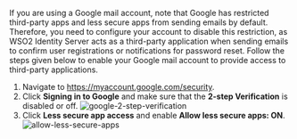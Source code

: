 If you are using a Google mail account, note that Google has restricted third-party apps and less secure apps from sending emails by default. Therefore, you need to configure your account to disable this restriction, as WSO2 Identity Server acts as a third-party application when sending emails to confirm user registrations or notifications for password reset. Follow the steps given below to enable your Google mail account to provide access to third-party applications.
1.  Navigate to <https://myaccount.google.com/security>.
2.  Click **Signing in to Google** and make sure that the **2-step Verification** is disabled or off.
    ![google-2-step-verification](../../assets/img/fragments/google-2-step-verification.png)
3.  Click **Less secure app access** and enable **Allow less secure apps: ON**.
    ![allow-less-secure-apps](../../assets/img/fragments/allow-less-secure-apps.png)  